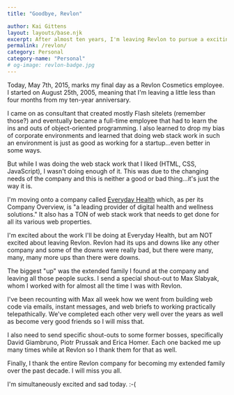 ```yaml
---
title: "Goodbye, Revlon"

author: Kai Gittens
layout: layouts/base.njk
excerpt: After almost ten years, I'm leaving Revlon to pursue a exciting new opportunity.
permalink: /revlon/
category: Personal
category-name: "Personal"
# og-image: revlon-badge.jpg
---
```

Today, May 7th, 2015, marks my final day as a Revlon Cosmetics employee. I started on August 25th, 2005, meaning that I'm leaving a little less than four months from my ten-year anniversary.

I came on as consultant that created mostly Flash sitelets (remember those?) and eventually became a full-time employee that had to learn the ins and outs of object-oriented programming. I also learned to drop my bias of corporate environments and learned that doing web stack work in such an environment is just as good as working for a startup...even better in some ways.

But while I was doing the web stack work that I liked (HTML, CSS, JavaScript), I wasn't doing enough of it. This was due to the changing needs of the company and this is neither a good or bad thing...it's just the way it is.

I'm moving onto a company called [Everyday Health](http://www.everydayhealth.com/ "Visit Everyday Health") which, as per its Company Overview, is "a leading provider of digital health and wellness solutions."  It also has a TON of web stack work that needs to get done for all its various web properties.

I'm excited about the work I'll be doing at Everyday Health, but am NOT excited about leaving Revlon. Revlon had its ups and downs like any other company and some of the downs were really bad, but there were many, many, many more ups than there were downs.

The biggest "up" was the extended family I found at the company and leaving all those people sucks. I send a special shout-out to Max Slabyak, whom I worked with for almost all the time I was with Revlon.

I've been recounting with Max all week how we went from building web code via emails, instant messages, and web briefs to working practically telepathically. We've completed each other very well over the years as well as become very good friends so I will miss that.

I also need to send specific shout-outs to some former bosses, specifically David Giambruno, Piotr Prussak and Erica Homer. Each one backed me up many times while at Revlon so I thank them for that as well.

Finally, I thank the entire Revlon company for becoming my extended family over the past decade. I will miss you all.

I'm simultaneously excited and sad today. :-(